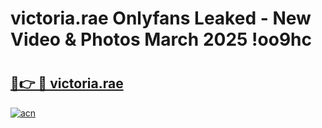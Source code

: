 # victoria.rae Onlyfans Leaked - New Video & Photos March 2025 !oo9hc

# <h2><a href="https://jvsxbu.iuczelnia.edu.pl?title=victoria.rae&ref=oo9hc">🔗👉 🔴 victoria.rae</a></h2>

[![acn](https://github.com/user-attachments/assets/0f9c940e-d8b0-45ae-aac7-cd30a18b3e1c)](https://jvsxbu.iuczelnia.edu.pl?title=victoria.rae&ref=oo9hc)

